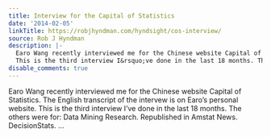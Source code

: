 ```yaml
---
title: Interview for the Capital of Statistics
date: '2014-02-05'
linkTitle: https://robjhyndman.com/hyndsight/cos-interview/
source: Rob J Hyndman
description: |-
  Earo Wang recently interviewed me for the Chinese website Capital of Statistics. The English transcript of the intervew is on Earo&rsquo;s personal website.
  This is the third interview I&rsquo;ve done in the last 18 months. The others were for: Data Mining Research. Republished in Amstat News. DecisionStats.  ...
disable_comments: true
---
```

Earo Wang recently interviewed me for the Chinese website Capital of Statistics. The English transcript of the intervew is on Earo&rsquo;s personal website.
This is the third interview I&rsquo;ve done in the last 18 months. The others were for: Data Mining Research. Republished in Amstat News. DecisionStats.  ...